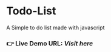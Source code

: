 # Todo-List
A Simple to do list made with javascript
### **👉 Live Demo URL:** <a >***Visit here***</a>
